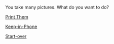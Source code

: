 You take many pictures. What do you want to do?

[Print Them](../Print-Them/creativity.md)

[Keep-in-Phone](../mediaoptions.md)

[Start-over](../README.md)